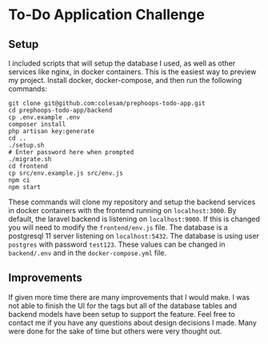 # To-Do Application Challenge

## Setup

I included scripts that will setup the database I used, as well as other services like nginx, in docker containers. This is the easiest way to preview my project. Install docker, docker-compose, and then run the following commands:

```
git clone git@github.com:colesam/prephoops-todo-app.git
cd prephoops-todo-app/backend
cp .env.example .env
composer install
php artisan key:generate
cd ..
./setup.sh
# Enter password here when prompted
./migrate.sh
cd frontend
cp src/env.example.js src/env.js
npm ci
npm start
```

These commands will clone my repository and setup the backend services in docker containers with the frontend running on `localhost:3000`. By default, the laravel backend is listening on `localhost:9000`. If this is changed you will need to modify the `frontend/env.js` file. The database is a postgresql 11 server listening on `localhost:5432`. The database is using user `postgres` with password `test123`. These values can be changed in `backend/.env` and in the `docker-compose.yml` file.

## Improvements

If given more time there are many improvements that I would make. I was not able to finish the UI for the tags but all of the database tables and backend models have been setup to support the feature. Feel free to contact me if you have any questions about design decisions I made. Many were done for the sake of time but others were very thought out.
